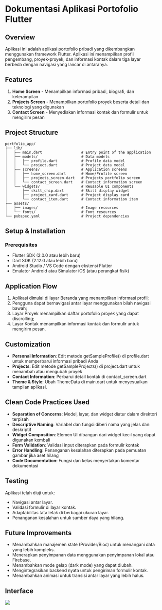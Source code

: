 # Dokumentasi Aplikasi Portofolio Flutter

## Overview
Aplikasi ini adalah aplikasi portofolio pribadi yang dikembangkan menggunakan framework Flutter. Aplikasi ini menampilkan profil pengembang, proyek-proyek, dan informasi kontak dalam tiga layar berbeda dengan navigasi yang lancar di antaranya.

## Features
1. **Home Screen** - Menampilkan informasi pribadi, biografi, dan keterampilan
2. **Projects Screen** - Menampilkan portofolio proyek beserta detail dan teknologi yang digunakan
3. **Contact Screen** - Menyediakan informasi kontak dan formulir untuk mengirim pesan

## Project Structure
```
portfolio_app/
├── lib/
│   ├── main.dart                  # Entry point of the application
│   ├── models/                    # Data models
│   │   ├── profile.dart           # Profile data model
│   │   └── project.dart           # Project data model
│   ├── screens/                   # Application screens
│   │   ├── home_screen.dart       # Home/Profile screen 
│   │   ├── projects_screen.dart   # Projects portfolio screen
│   │   └── contact_screen.dart    # Contact information screen
│   └── widgets/                   # Reusable UI components
│       ├── skill_chip.dart        # Skill display widget
│       ├── project_card.dart      # Project display card
│       └── contact_item.dart      # Contact information item
├── assets/
│   ├── images/                    # Image resources
│   └── fonts/                     # Font resources
└── pubspec.yaml                   # Project dependencies
```

## Setup & Installation

### Prerequisites
- Flutter SDK (2.0.0 atau lebih baru)
- Dart SDK (2.12.0 atau lebih baru)
- Android Studio / VS Code dengan ekstensi Flutter
- Emulator Android atau Simulator iOS (atau perangkat fisik)


## Application Flow
1. Aplikasi dimulai di layar Beranda yang menampilkan informasi profil;
2. Pengguna dapat bernavigasi antar layar menggunakan bilah navigasi bawah;
3. Layar Proyek menampilkan daftar portofolio proyek yang dapat discrolling;
4. Layar Kontak menampilkan informasi kontak dan formulir untuk mengirim pesan.

## Customization
- **Personal Information**: Edit metode getSampleProfile() di profile.dart untuk memperbarui informasi pribadi Anda
- **Projects**: Edit metode getSampleProjects() di project.dart untuk menambah atau mengubah proyek
- **Contact Information**: Perbarui detail kontak di contact_screen.dart
- **Theme & Style**: Ubah ThemeData di main.dart untuk menyesuaikan tampilan aplikasi.

## Clean Code Practices Used
- **Separation of Concerns**: Model, layar, dan widget diatur dalam direktori terpisah
- **Descriptive Naming**: Variabel dan fungsi diberi nama yang jelas dan deskriptif
- **Widget Composition**: Elemen UI dibangun dari widget kecil yang dapat digunakan kembali
- **Form Validation**: Validasi input diterapkan pada formulir kontak
- **Error Handling**: Penanganan kesalahan diterapkan pada pemuatan gambar jika aset hilang
- **Code Documentation**: Fungsi dan kelas menyertakan komentar dokumentasi

## Testing
Aplikasi telah diuji untuk:
- Navigasi antar layar.
- Validasi formulir di layar kontak.
- Adaptabilitas tata letak di berbagai ukuran layar.
- Penanganan kesalahan untuk sumber daya yang hilang.

## Future Improvements
- Menambahkan manajemen state (Provider/Bloc) untuk menangani data yang lebih kompleks.
- Menerapkan penyimpanan data menggunakan penyimpanan lokal atau Firebase.
- Menambahkan mode gelap (dark mode) yang dapat diubah.
- Mengintegrasikan backend nyata untuk pengiriman formulir kontak.
- Menambahkan animasi untuk transisi antar layar yang lebih halus.

## Interface
<img src="C:\Users\s340\Downloads\myportfolioapp\assets\images\project3.png"/>